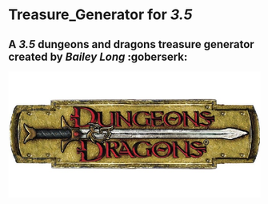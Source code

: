 # Treasure_Generator for *3.5*
## A *3.5* dungeons and dragons treasure generator created by *Bailey Long* :goberserk:
![D&D Logo](logo_d&d.jpg)